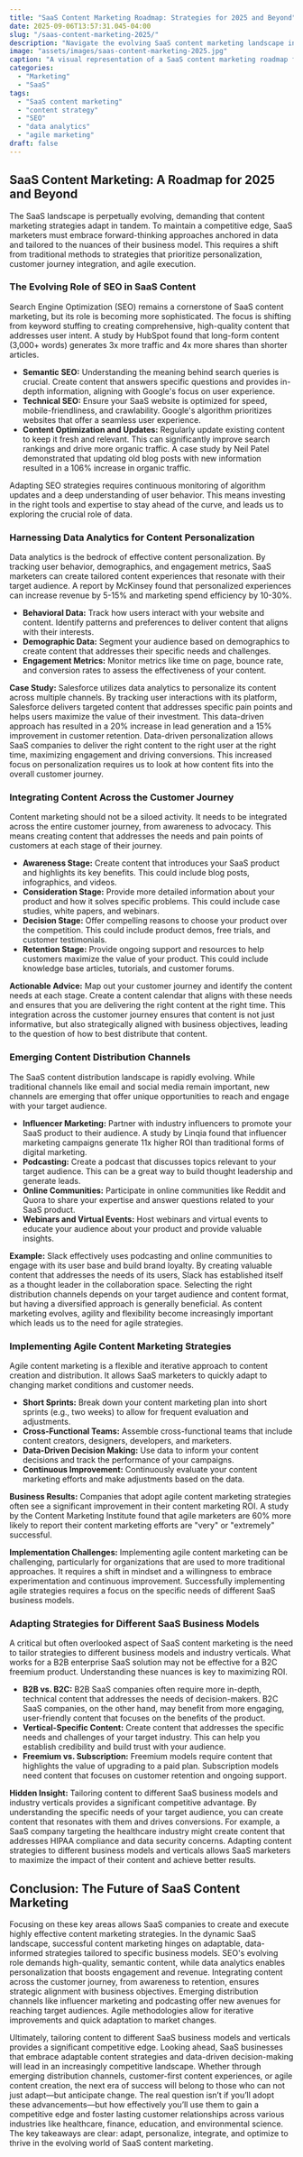 ```yaml
---
title: "SaaS Content Marketing Roadmap: Strategies for 2025 and Beyond"
date: 2025-09-06T13:57:31.045-04:00
slug: "/saas-content-marketing-2025/"
description: "Navigate the evolving SaaS content marketing landscape in 2025 with data-driven strategies, personalized content, and agile approaches to boost your SaaS marketing."
image: "assets/images/saas-content-marketing-2025.jpg"
caption: "A visual representation of a SaaS content marketing roadmap for 2025."
categories:
  - "Marketing"
  - "SaaS"
tags:
  - "SaaS content marketing"
  - "content strategy"
  - "SEO"
  - "data analytics"
  - "agile marketing"
draft: false
---
```


## SaaS Content Marketing: A Roadmap for 2025 and Beyond

The SaaS landscape is perpetually evolving, demanding that content marketing strategies adapt in tandem. To maintain a competitive edge, SaaS marketers must embrace forward-thinking approaches anchored in data and tailored to the nuances of their business model. This requires a shift from traditional methods to strategies that prioritize personalization, customer journey integration, and agile execution.

### The Evolving Role of SEO in SaaS Content

Search Engine Optimization (SEO) remains a cornerstone of SaaS content marketing, but its role is becoming more sophisticated. The focus is shifting from keyword stuffing to creating comprehensive, high-quality content that addresses user intent. A study by HubSpot found that long-form content (3,000+ words) generates 3x more traffic and 4x more shares than shorter articles.

*   **Semantic SEO:** Understanding the meaning behind search queries is crucial. Create content that answers specific questions and provides in-depth information, aligning with Google's focus on user experience.
*   **Technical SEO:** Ensure your SaaS website is optimized for speed, mobile-friendliness, and crawlability. Google's algorithm prioritizes websites that offer a seamless user experience.
*   **Content Optimization and Updates:** Regularly update existing content to keep it fresh and relevant. This can significantly improve search rankings and drive more organic traffic. A case study by Neil Patel demonstrated that updating old blog posts with new information resulted in a 106% increase in organic traffic.

Adapting SEO strategies requires continuous monitoring of algorithm updates and a deep understanding of user behavior. This means investing in the right tools and expertise to stay ahead of the curve, and leads us to exploring the crucial role of data.

### Harnessing Data Analytics for Content Personalization

Data analytics is the bedrock of effective content personalization. By tracking user behavior, demographics, and engagement metrics, SaaS marketers can create tailored content experiences that resonate with their target audience. A report by McKinsey found that personalized experiences can increase revenue by 5-15% and marketing spend efficiency by 10-30%.

*   **Behavioral Data:** Track how users interact with your website and content. Identify patterns and preferences to deliver content that aligns with their interests.
*   **Demographic Data:** Segment your audience based on demographics to create content that addresses their specific needs and challenges.
*   **Engagement Metrics:** Monitor metrics like time on page, bounce rate, and conversion rates to assess the effectiveness of your content.

**Case Study:** Salesforce utilizes data analytics to personalize its content across multiple channels. By tracking user interactions with its platform, Salesforce delivers targeted content that addresses specific pain points and helps users maximize the value of their investment. This data-driven approach has resulted in a 20% increase in lead generation and a 15% improvement in customer retention. Data-driven personalization allows SaaS companies to deliver the right content to the right user at the right time, maximizing engagement and driving conversions. This increased focus on personalization requires us to look at how content fits into the overall customer journey.

### Integrating Content Across the Customer Journey

Content marketing should not be a siloed activity. It needs to be integrated across the entire customer journey, from awareness to advocacy. This means creating content that addresses the needs and pain points of customers at each stage of their journey.

*   **Awareness Stage:** Create content that introduces your SaaS product and highlights its key benefits. This could include blog posts, infographics, and videos.
*   **Consideration Stage:** Provide more detailed information about your product and how it solves specific problems. This could include case studies, white papers, and webinars.
*   **Decision Stage:** Offer compelling reasons to choose your product over the competition. This could include product demos, free trials, and customer testimonials.
*   **Retention Stage:** Provide ongoing support and resources to help customers maximize the value of your product. This could include knowledge base articles, tutorials, and customer forums.

**Actionable Advice:** Map out your customer journey and identify the content needs at each stage. Create a content calendar that aligns with these needs and ensures that you are delivering the right content at the right time. This integration across the customer journey ensures that content is not just informative, but also strategically aligned with business objectives, leading to the question of how to best distribute that content.

### Emerging Content Distribution Channels

The SaaS content distribution landscape is rapidly evolving. While traditional channels like email and social media remain important, new channels are emerging that offer unique opportunities to reach and engage with your target audience.

*   **Influencer Marketing:** Partner with industry influencers to promote your SaaS product to their audience. A study by Linqia found that influencer marketing campaigns generate 11x higher ROI than traditional forms of digital marketing.
*   **Podcasting:** Create a podcast that discusses topics relevant to your target audience. This can be a great way to build thought leadership and generate leads.
*   **Online Communities:** Participate in online communities like Reddit and Quora to share your expertise and answer questions related to your SaaS product.
*   **Webinars and Virtual Events:** Host webinars and virtual events to educate your audience about your product and provide valuable insights.

**Example:** Slack effectively uses podcasting and online communities to engage with its user base and build brand loyalty. By creating valuable content that addresses the needs of its users, Slack has established itself as a thought leader in the collaboration space. Selecting the right distribution channels depends on your target audience and content format, but having a diversified approach is generally beneficial. As content marketing evolves, agility and flexibility become increasingly important which leads us to the need for agile strategies.

### Implementing Agile Content Marketing Strategies

Agile content marketing is a flexible and iterative approach to content creation and distribution. It allows SaaS marketers to quickly adapt to changing market conditions and customer needs.

*   **Short Sprints:** Break down your content marketing plan into short sprints (e.g., two weeks) to allow for frequent evaluation and adjustments.
*   **Cross-Functional Teams:** Assemble cross-functional teams that include content creators, designers, developers, and marketers.
*   **Data-Driven Decision Making:** Use data to inform your content decisions and track the performance of your campaigns.
*   **Continuous Improvement:** Continuously evaluate your content marketing efforts and make adjustments based on the data.

**Business Results:** Companies that adopt agile content marketing strategies often see a significant improvement in their content marketing ROI. A study by the Content Marketing Institute found that agile marketers are 60% more likely to report their content marketing efforts are "very" or "extremely" successful.

**Implementation Challenges:** Implementing agile content marketing can be challenging, particularly for organizations that are used to more traditional approaches. It requires a shift in mindset and a willingness to embrace experimentation and continuous improvement. Successfully implementing agile strategies requires a focus on the specific needs of different SaaS business models.

### Adapting Strategies for Different SaaS Business Models

A critical but often overlooked aspect of SaaS content marketing is the need to tailor strategies to different business models and industry verticals. What works for a B2B enterprise SaaS solution may not be effective for a B2C freemium product. Understanding these nuances is key to maximizing ROI.

*   **B2B vs. B2C:** B2B SaaS companies often require more in-depth, technical content that addresses the needs of decision-makers. B2C SaaS companies, on the other hand, may benefit from more engaging, user-friendly content that focuses on the benefits of the product.
*   **Vertical-Specific Content:** Create content that addresses the specific needs and challenges of your target industry. This can help you establish credibility and build trust with your audience.
*   **Freemium vs. Subscription:** Freemium models require content that highlights the value of upgrading to a paid plan. Subscription models need content that focuses on customer retention and ongoing support.

**Hidden Insight:** Tailoring content to different SaaS business models and industry verticals provides a significant competitive advantage. By understanding the specific needs of your target audience, you can create content that resonates with them and drives conversions. For example, a SaaS company targeting the healthcare industry might create content that addresses HIPAA compliance and data security concerns. Adapting content strategies to different business models and verticals allows SaaS marketers to maximize the impact of their content and achieve better results.

## Conclusion: The Future of SaaS Content Marketing

Focusing on these key areas allows SaaS companies to create and execute highly effective content marketing strategies. In the dynamic SaaS landscape, successful content marketing hinges on adaptable, data-informed strategies tailored to specific business models. SEO's evolving role demands high-quality, semantic content, while data analytics enables personalization that boosts engagement and revenue. Integrating content across the customer journey, from awareness to retention, ensures strategic alignment with business objectives. Emerging distribution channels like influencer marketing and podcasting offer new avenues for reaching target audiences. Agile methodologies allow for iterative improvements and quick adaptation to market changes.

Ultimately, tailoring content to different SaaS business models and verticals provides a significant competitive edge. Looking ahead, SaaS businesses that embrace adaptable content strategies and data-driven decision-making will lead in an increasingly competitive landscape. Whether through emerging distribution channels, customer-first content experiences, or agile content creation, the next era of success will belong to those who can not just adapt—but anticipate change. The real question isn’t if you’ll adopt these advancements—but how effectively you’ll use them to gain a competitive edge and foster lasting customer relationships across various industries like healthcare, finance, education, and environmental science. The key takeaways are clear: adapt, personalize, integrate, and optimize to thrive in the evolving world of SaaS content marketing.
